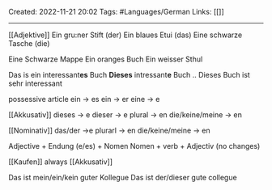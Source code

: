 Created: 2022-11-21 20:02
Tags: #Languages/German 
Links: [[]]
___
[[Adjektive]]
Ein gru:ner Stift (der)
Ein blaues Etui (das)
Eine schwarze Tasche (die)

Eine Schwarze Mappe
Ein oranges Buch
Ein  weisser Sthul

Das is ein interessant**es** Buch
**Dieses** intressant**e** Buch ..
Dieses Buch ist sehr interessant

possessive article
ein -> es
ein -> er
eine -> e

[[Akkusativ]]
dieses -> e
dieser -> e
plural -> en
die/keine/meine -> en

[[Nominativ]]
das/der ->e
plurarl -> en
die/keine/meine -> en

Adjective + Endung (e/es) + Nomen
Nomen + verb + Adjectiv (no changes)

[[Kaufen]] always [[Akkusativ]]

Das ist mein/ein/kein guter Kollegue
Das ist der/dieser gute collegue
